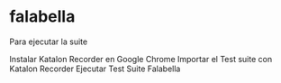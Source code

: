 # falabella

Para ejecutar la suite

Instalar Katalon Recorder en Google Chrome
Importar el Test suite con Katalon Recorder
Ejecutar Test Suite Falabella
